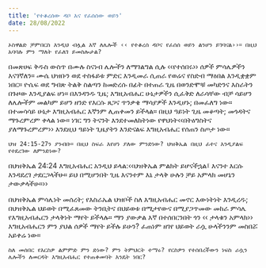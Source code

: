```yaml
---
title: 'የተቆረሰው ዳቦ እና የፈሰሰው ወይን'
date: 28/08/2022
---
```


`ኦስዋልድ ቻምበርስ እንዲህ ብሏል እኛ ለሌሎች ‹‹ የተቆረሰ ዳቦና የፈሰሰ ወይን ልንሆን ይገባናል››። በዚህ አባባሉ ምን ማለት የፈለገ ይመስሎታል?`

በመጽሀፍ ቅዱስ ውስጥ በሙሉ ስናነብ ሌሎችን ለማገልግል ሲሉ ‹‹የተሰበሩ›› ሰዎች ምሳሌዎችን እናገኛለን። ሙሴ ህዝቡን ወደ ተስፋይቱ ምድር እንዲመራ ሲጠራ የወሬና የስድብ ማዕበል እንዲቋቋም ነበር። ዮሴፍ ወደ ግብጽ ትልቅ ስልጣን ከመድረሱ በፊት በተጠራ ጊዜ በወንድሞቹ መካድንና እስራትን በጉዞው እንዲያልፍ ሆነ። በእንዳንዱ ጊዜ; እግዚአብሔር ሁኔታዎችን ሲፈቅድ ለራሳቸው ብቻ ሳይሆን ለሌሎችም መልካም ይሆን ዘንድ የእርሱ ጸጋና ጥንቃቄ ማሳያዎች እንዲሆኑ; በመፈለግ ነው። በተመሳሳይ ሁኔታ እግዚአብሔር እኛንም ሊጠቀመን ይችላል። በዚህ ዓይነት ጊዜ መቆጣት; መጎዳትና ማጉረምረም ቀላል ነው። ነገር ግን ትናንት እንደተመለከትነው የዋህነት‹‹በትዕግስትና ያለማጉረምረም›› እንደዚህ ዓይነት ጊዜያትን እንድናልፍ እግዚአብሔር የሰጠን ስጦታ ነው።

`ህዝ 24:15-27ን ያንብቡ። በዚህ ስፍራ እየሆነ ያለው ምንድነው? ህዝቅኤል በዚህ ፈተና እንዲያልፍ የተደረገው ለምንድነው?`

በህዝቅኤል 24:24 እግዚአብሔር አንዲህ ይላል:‹‹ህዝቅኤል ምልክት ይሆናችኋል፤ እናንተ እርሱ እንዳደረገ ታደርጋላችሁ። ይህ በሚሆንበት ጊዜ እናንተም እኔ ታላቅ ሁሉን ቻይ አምላክ መሆኔን ታውቃላችሁ።››

በህዝቅኤል ምሳሌነት መሰረት; የእስራኤል ህዝቦች ስለ እግዚአብሔር መኖር እውነትነት እንዲረዱ; በህዝቅኤል ህይወት በሚፈጸመው ትንቢትና በህይወቱ በሚታየውና በሚያጋጥመው መከራ ምሳሌ የእግዚአብሔርን ታላቅነት ማየት ይችላሉ። ማን ያውቃል እኛ በተሰበርንበት ጎን ‹‹ ታላቁን አምላክ›› እግዚአብሔርን ምን ያህል ሰዎች ማየት ይችሉ ይሁን? ፈጠነም ዘገየ ህይወት ራሷ ሁላችንንም መስበሯ አይቀሬ ነው።

`ስለ መሰበር የእርስዎ ልምምድ ምን ድነው? ምን ትምህርት ተማሩ? የርስዎን የተሰበረችውን ነፍስ ራሷን ሌሎችን ለመርዳት እግዚአብሔር የተጠቀመባት እንዴት ነበር?`